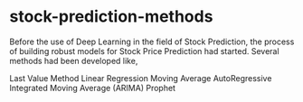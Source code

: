 # stock-prediction-methods

 Before the use of Deep Learning in the field of Stock Prediction, the process of building robust models for Stock Price Prediction had started. Several methods had been developed like,

Last Value Method
Linear Regression
Moving Average
AutoRegressive Integrated Moving Average (ARIMA)
Prophet
